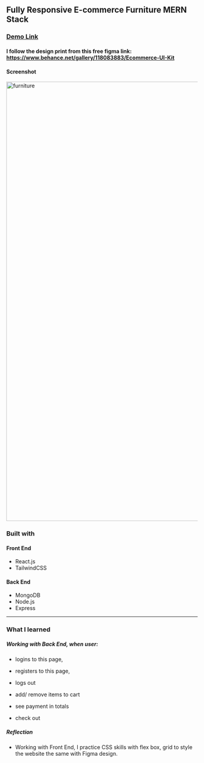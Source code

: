 ## Fully Responsive E-commerce Furniture MERN Stack
### [Demo Link](https://frontend-furniture.firebaseapp.com/)
#### I follow the design print from this free figma link: https://www.behance.net/gallery/118083883/Ecommerce-UI-Kit
#### Screenshot

<img width="1159" alt="furniture" src="https://github.com/linhngkh/MERN-Ecommerce-Furniture/assets/44481142/710473cd-cb6c-413e-8a0a-29631abb04f0">

### Built with
#### Front End
* React.js 
* TailwindCSS
#### Back End
* MongoDB
* Node.js
* Express
---
### What I learned

##### Working with Back End, when user: 
 * logins to this page, 
 * registers to this page, 
 * logs out
 
 * add/ remove items to cart
 * see payment in totals
 * check out

##### Reflection
* Working with Front End, I practice CSS skills with flex box, grid to style the website the same with Figma design.
